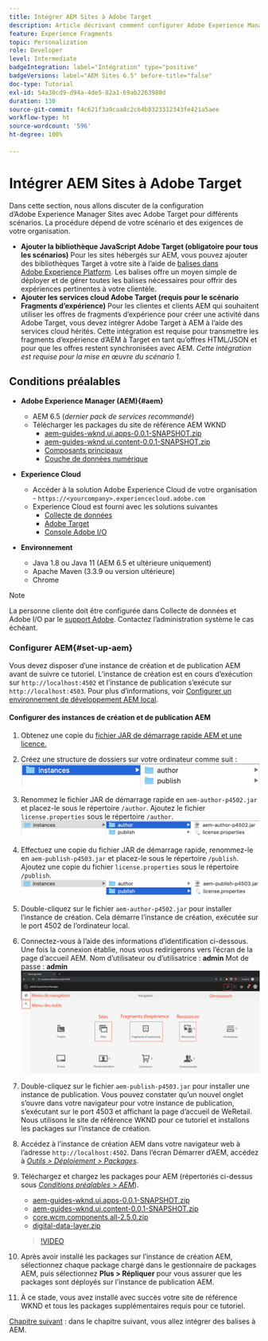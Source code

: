 ```yaml
---
title: Intégrer AEM Sites à Adobe Target
description: Article décrivant comment configurer Adobe Experience Manager avec Adobe Target pour différents scénarios.
feature: Experience Fragments
topic: Personalization
role: Developer
level: Intermediate
badgeIntegration: label="Intégration" type="positive"
badgeVersions: label="AEM Sites 6.5" before-title="false"
doc-type: Tutorial
exl-id: 54a30cd9-d94a-4de5-82a1-69ab2263980d
duration: 130
source-git-commit: f4c621f3a9caa8c2c64b8323312343fe421a5aee
workflow-type: ht
source-wordcount: '596'
ht-degree: 100%

---
```


# Intégrer AEM Sites à Adobe Target

Dans cette section, nous allons discuter de la configuration d’Adobe Experience Manager Sites avec Adobe Target pour différents scénarios. La procédure dépend de votre scénario et des exigences de votre organisation.

* **Ajouter la bibliothèque JavaScript Adobe Target (obligatoire pour tous les scénarios)**
Pour les sites hébergés sur AEM, vous pouvez ajouter des bibliothèques Target à votre site à l’aide de [balises dans Adobe Experience Platform](https://experienceleague.adobe.com/docs/experience-platform/tags/home.html?lang=fr). Les balises offre un moyen simple de déployer et de gérer toutes les balises nécessaires pour offrir des expériences pertinentes à votre clientèle.
* **Ajouter les services cloud Adobe Target (requis pour le scénario Fragments d’expérience)**
Pour les clientes et clients AEM qui souhaitent utiliser les offres de fragments d’expérience pour créer une activité dans Adobe Target, vous devez intégrer Adobe Target à AEM à l’aide des services cloud hérités. Cette intégration est requise pour transmettre les fragments d’expérience d’AEM à Target en tant qu’offres HTML/JSON et pour que les offres restent synchronisées avec AEM. *Cette intégration est requise pour la mise en œuvre du scénario 1.*

## Conditions préalables

* **Adobe Experience Manager (AEM){#aem}**
   * AEM 6.5 (*dernier pack de services recommandé*)
   * Télécharger les packages du site de référence AEM WKND
      * [aem-guides-wknd.ui.apps-0.0.1-SNAPSHOT.zip](https://github.com/adobe/aem-guides-wknd/releases/download/archetype-18.1/aem-guides-wknd.ui.apps-0.0.1-SNAPSHOT.zip)
      * [aem-guides-wknd.ui.content-0.0.1-SNAPSHOT.zip](https://github.com/adobe/aem-guides-wknd/releases/download/archetype-18.1/aem-guides-wknd.ui.content-0.0.1-SNAPSHOT.zip)
      * [Composants principaux](https://github.com/adobe/aem-core-wcm-components/releases/download/core.wcm.components.reactor-2.5.0/core.wcm.components.all-2.5.0.zip)
      * [Couche de données numérique](assets/implementation/digital-data-layer.zip)

* **Experience Cloud**
   * Accéder à la solution Adobe Experience Cloud de votre organisation - `https://<yourcompany>.experiencecloud.adobe.com`
   * Experience Cloud est fourni avec les solutions suivantes
      * [Collecte de données](https://experiencecloud.adobe.com)
      * [Adobe Target](https://experiencecloud.adobe.com)
      * [Console Adobe I/O](https://console.adobe.io)

* **Environnement**
   * Java 1.8 ou Java 11 (AEM 6.5 et ultérieure uniquement)
   * Apache Maven (3.3.9 ou version ultérieure)
   * Chrome

>[!NOTE]
>
> La personne cliente doit être configurée dans Collecte de données et Adobe I/O par le [support Adobe](https://helpx.adobe.com/fr/contact/enterprise-support.ec.html). Contactez l’administration système le cas échéant.

### Configurer AEM{#set-up-aem}

Vous devez disposer d’une instance de création et de publication AEM avant de suivre ce tutoriel. L’instance de création est en cours d’exécution sur `http://localhost:4502` et l’instance de publication s’exécute sur `http://localhost:4503`. Pour plus d’informations, voir [Configurer un environnement de développement AEM local](https://experienceleague.adobe.com/docs/experience-manager-learn/foundation/development/set-up-a-local-aem-development-environment.html?lang=fr).

#### Configurer des instances de création et de publication AEM

1. Obtenez une copie du [fichier JAR de démarrage rapide AEM et une licence.](https://helpx.adobe.com/experience-manager/6-5/sites/deploying/using/deploy.html#GettingtheSoftware?lang=fr)
2. Créez une structure de dossiers sur votre ordinateur comme suit :
   ![Structure de dossiers.](assets/implementation/aem-setup-1.png)
3. Renommez le fichier JAR de démarrage rapide en `aem-author-p4502.jar` et placez-le sous le répertoire `/author`. Ajoutez le fichier `license.properties` sous le répertoire `/author`.
   ![Instance de création AEM.](assets/implementation/aem-setup-author.png)
4. Effectuez une copie du fichier JAR de démarrage rapide, renommez-le en `aem-publish-p4503.jar` et placez-le sous le répertoire `/publish`. Ajoutez une copie du fichier `license.properties` sous le répertoire `/publish`.
   ![Instance de publication AEM.](assets/implementation/aem-setup-publish.png)
5. Double-cliquez sur le fichier `aem-author-p4502.jar` pour installer l’instance de création. Cela démarre l’instance de création, exécutée sur le port 4502 de l’ordinateur local.
6. Connectez-vous à l’aide des informations d’identification ci-dessous. Une fois la connexion établie, nous vous redirigerons vers l’écran de la page d’accueil AEM.
Nom d’utilisateur ou d’utilisatrice : **admin**
Mot de passe : **admin**
   ![Instance de publication AEM.](assets/implementation/aem-author-home-page.png)
7. Double-cliquez sur le fichier `aem-publish-p4503.jar` pour installer une instance de publication. Vous pouvez constater qu’un nouvel onglet s’ouvre dans votre navigateur pour votre instance de publication, s’exécutant sur le port 4503 et affichant la page d’accueil de WeRetail. Nous utilisons le site de référence WKND pour ce tutoriel et installons les packages sur l’instance de création.
8. Accédez à l’instance de création AEM dans votre navigateur web à l’adresse `http://localhost:4502`. Dans l’écran Démarrer d’AEM, accédez à *[Outils > Déploiement > Packages](http://localhost:4502/crx/packmgr/index.jsp)*.
9. Téléchargez et chargez les packages pour AEM (répertoriés ci-dessus sous *[Conditions préalables > AEM](#aem)*).
   * [aem-guides-wknd.ui.apps-0.0.1-SNAPSHOT.zip](https://github.com/adobe/aem-guides-wknd/releases/download/archetype-18.1/aem-guides-wknd.ui.apps-0.0.1-SNAPSHOT.zip)
   * [aem-guides-wknd.ui.content-0.0.1-SNAPSHOT.zip](https://github.com/adobe/aem-guides-wknd/releases/download/archetype-18.1/aem-guides-wknd.ui.content-0.0.1-SNAPSHOT.zip)
   * [core.wcm.components.all-2.5.0.zip](https://github.com/adobe/aem-core-wcm-components/releases/download/core.wcm.components.reactor-2.5.0/core.wcm.components.all-2.5.0.zip)
   * [digital-data-layer.zip](assets/implementation/digital-data-layer.zip)

   >[!VIDEO](https://video.tv.adobe.com/v/28377?quality=12&learn=on)
10. Après avoir installé les packages sur l’instance de création AEM, sélectionnez chaque package chargé dans le gestionnaire de packages AEM, puis sélectionnez **Plus > Répliquer** pour vous assurer que les packages sont déployés sur l’instance de publication AEM.
11. À ce stade, vous avez installé avec succès votre site de référence WKND et tous les packages supplémentaires requis pour ce tutoriel.

[Chapitre suivant](./using-launch-adobe-io.md) : dans le chapitre suivant, vous allez intégrer des balises à AEM.
